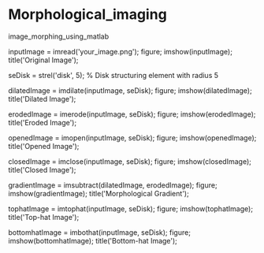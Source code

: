 # Morphological_imaging
image_morphing_using_matlab

inputImage = imread('your_image.png');
figure;
imshow(inputImage);
title('Original Image');

seDisk = strel('disk', 5); % Disk structuring element with radius 5

dilatedImage = imdilate(inputImage, seDisk);
figure;
imshow(dilatedImage);
title('Dilated Image');

erodedImage = imerode(inputImage, seDisk);
figure;
imshow(erodedImage);
title('Eroded Image');

openedImage = imopen(inputImage, seDisk);
figure;
imshow(openedImage);
title('Opened Image');

closedImage = imclose(inputImage, seDisk);
figure;
imshow(closedImage);
title('Closed Image');

gradientImage = imsubtract(dilatedImage, erodedImage);
figure;
imshow(gradientImage);
title('Morphological Gradient');

tophatImage = imtophat(inputImage, seDisk);
figure;
imshow(tophatImage);
title('Top-hat Image');

bottomhatImage = imbothat(inputImage, seDisk);
figure;
imshow(bottomhatImage);
title('Bottom-hat Image');
